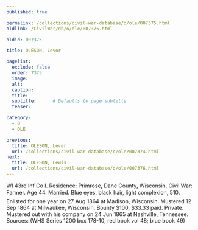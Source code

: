 ```yaml
---
published: true

permalink: /collections/civil-war-database/o/ole/007375.html
oldlink: /CivilWar/db/o/ole/007375.html

oldid: 007375

title: OLESON, Levor

pagelist:
  exclude: false
  order: 7375
  image: 
  alt:
  caption:
  title:
  subtitle:      # Defaults to page subtitle
  teaser:

category: 
  - O 
  - OLE

previous:
  title: OLESON, Lever
  url: /collections/civil-war-database/o/ole/007374.html  
next:
  title: OLESON, Lewis
  url: /collections/civil-war-database/o/ole/007376.html   
---
```

WI 43rd Inf Co I. Residence: Primrose, Dane County, Wisconsin. Civil War: Farmer. Age 44. Married. Blue eyes, black hair, light complexion, 5&#146;10&#148;. Enlisted for one year on 27 Aug 1864 at Madison, Wisconsin. Mustered 12 Sep 1864 at Milwaukee, Wisconsin. Bounty $100, $33.33 paid. Private. Mustered out with his company on 24 Jun 1865 at Nashville, Tennessee. Sources: (WHS Series 1200 box 178-10; red book vol 48; blue book 49)